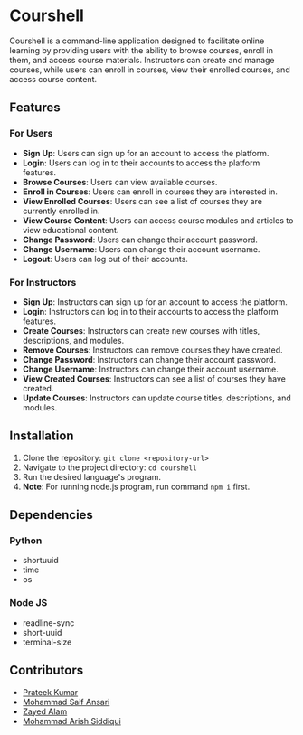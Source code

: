 # Courshell

Courshell is a command-line application designed to facilitate online learning by providing users with the ability to browse courses, enroll in them, and access course materials. Instructors can create and manage courses, while users can enroll in courses, view their enrolled courses, and access course content.

## Features

### For Users

- **Sign Up**: Users can sign up for an account to access the platform.
- **Login**: Users can log in to their accounts to access the platform features.
- **Browse Courses**: Users can view available courses.
- **Enroll in Courses**: Users can enroll in courses they are interested in.
- **View Enrolled Courses**: Users can see a list of courses they are currently enrolled in.
- **View Course Content**: Users can access course modules and articles to view educational content.
- **Change Password**: Users can change their account password.
- **Change Username**: Users can change their account username.
- **Logout**: Users can log out of their accounts.

### For Instructors

- **Sign Up**: Instructors can sign up for an account to access the platform.
- **Login**: Instructors can log in to their accounts to access the platform features.
- **Create Courses**: Instructors can create new courses with titles, descriptions, and modules.
- **Remove Courses**: Instructors can remove courses they have created.
- **Change Password**: Instructors can change their account password.
- **Change Username**: Instructors can change their account username.
- **View Created Courses**: Instructors can see a list of courses they have created.
- **Update Courses**: Instructors can update course titles, descriptions, and modules.

## Installation

1. Clone the repository: `git clone <repository-url>`
2. Navigate to the project directory: `cd courshell`
3. Run the desired language's program.
4. **Note**: For running node.js program, run command `npm i` first.

## Dependencies

### Python
- shortuuid
- time
- os

### Node JS
- readline-sync
- short-uuid
- terminal-size

## Contributors

- [Prateek Kumar](https://github.com/prateekkumaroriginal)
- [Mohammad Saif Ansari](https://github.com/MohammadSaifAnsari)
- [Zayed Alam](https://github.com/zayedwithay)
- [Mohammad Arish Siddiqui](https://github.com/Mohd-Arish)
